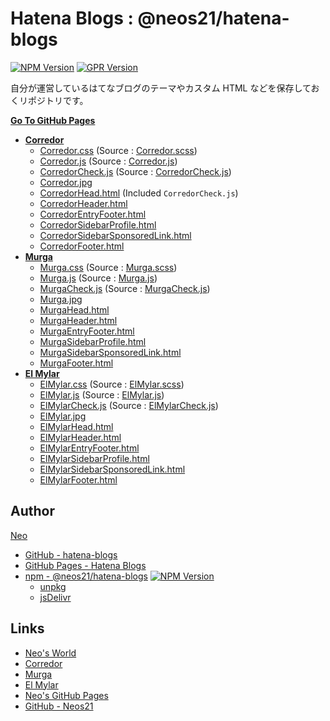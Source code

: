 # Hatena Blogs : @neos21/hatena-blogs

[![NPM Version](https://img.shields.io/npm/v/@neos21/hatena-blogs.svg)](https://www.npmjs.com/package/@neos21/hatena-blogs) [![GPR Version](https://img.shields.io/github/package-json/v/neos21/hatena-blogs?label=github)](https://github.com/Neos21/hatena-blogs/packages/327523)

自分が運営しているはてなブログのテーマやカスタム HTML などを保存しておくリポジトリです。

__[Go To GitHub Pages](https://neos21.github.io/hatena-blogs/)__

- __[Corredor](https://neos21.hatenablog.com/)__
  - [Corredor.css](https://neos21.github.io/hatena-blogs/dist/styles/Corredor.css) (Source : [Corredor.scss](https://neos21.github.io/hatena-blogs/src/styles/Corredor.scss))
  - [Corredor.js](https://neos21.github.io/hatena-blogs/dist/scripts/Corredor.js) (Source : [Corredor.js](https://neos21.github.io/hatena-blogs/src/scripts/Corredor.js))
  - [CorredorCheck.js](https://neos21.github.io/hatena-blogs/dist/scripts/CorredorCheck.js) (Source : [CorredorCheck.js](https://neos21.github.io/hatena-blogs/src/scripts/CorredorCheck.js))
  - [Corredor.jpg](https://neos21.github.io/hatena-blogs/src/images/Corredor.jpg)
  - [CorredorHead.html](https://neos21.github.io/hatena-blogs/src/html/CorredorHead.html) (Included `CorredorCheck.js`)
  - [CorredorHeader.html](https://neos21.github.io/hatena-blogs/src/html/CorredorHeader.html)
  - [CorredorEntryFooter.html](https://neos21.github.io/hatena-blogs/src/html/CorredorEntryFooter.html)
  - [CorredorSidebarProfile.html](https://neos21.github.io/hatena-blogs/src/html/CorredorSidebarProfile.html)
  - [CorredorSidebarSponsoredLink.html](https://neos21.github.io/hatena-blogs/src/html/CorredorSidebarSponsoredLink.html)
  - [CorredorFooter.html](https://neos21.github.io/hatena-blogs/src/html/CorredorFooter.html)
- __[Murga](https://neos21.hatenablog.jp/)__
  - [Murga.css](https://neos21.github.io/hatena-blogs/dist/styles/Murga.css) (Source : [Murga.scss](https://neos21.github.io/hatena-blogs/src/styles/Murga.scss))
  - [Murga.js](https://neos21.github.io/hatena-blogs/dist/scripts/Murga.js) (Source : [Murga.js](https://neos21.github.io/hatena-blogs/src/scripts/Murga.js))
  - [MurgaCheck.js](https://neos21.github.io/hatena-blogs/dist/scripts/MurgaCheck.js) (Source : [MurgaCheck.js](https://neos21.github.io/hatena-blogs/src/scripts/MurgaCheck.js))
  - [Murga.jpg](https://neos21.github.io/hatena-blogs/src/images/Murga.jpg)
  - [MurgaHead.html](https://neos21.github.io/hatena-blogs/src/html/MurgaHead.html)
  - [MurgaHeader.html](https://neos21.github.io/hatena-blogs/src/html/MurgaHeader.html)
  - [MurgaEntryFooter.html](https://neos21.github.io/hatena-blogs/src/html/MurgaEntryFooter.html)
  - [MurgaSidebarProfile.html](https://neos21.github.io/hatena-blogs/src/html/MurgaSidebarProfile.html)
  - [MurgaSidebarSponsoredLink.html](https://neos21.github.io/hatena-blogs/src/html/MurgaSidebarSponsoredLink.html)
  - [MurgaFooter.html](https://neos21.github.io/hatena-blogs/src/html/MurgaFooter.html)
- __[El Mylar](https://neos21.hateblo.jp/)__
  - [ElMylar.css](https://neos21.github.io/hatena-blogs/dist/styles/ElMylar.css) (Source : [ElMylar.scss](https://neos21.github.io/hatena-blogs/src/styles/ElMylar.scss))
  - [ElMylar.js](https://neos21.github.io/hatena-blogs/dist/scripts/ElMylar.js) (Source : [ElMylar.js](https://neos21.github.io/hatena-blogs/src/scripts/ElMylar.js))
  - [ElMylarCheck.js](https://neos21.github.io/hatena-blogs/dist/scripts/ElMylarCheck.js) (Source : [ElMylarCheck.js](https://neos21.github.io/hatena-blogs/src/scripts/ElMylarCheck.js))
  - [ElMylar.jpg](https://neos21.github.io/hatena-blogs/src/images/ElMylar.jpg)
  - [ElMylarHead.html](https://neos21.github.io/hatena-blogs/src/html/ElMylarHead.html)
  - [ElMylarHeader.html](https://neos21.github.io/hatena-blogs/src/html/ElMylarHeader.html)
  - [ElMylarEntryFooter.html](https://neos21.github.io/hatena-blogs/src/html/ElMylarEntryFooter.html)
  - [ElMylarSidebarProfile.html](https://neos21.github.io/hatena-blogs/src/html/ElMylarSidebarProfile.html)
  - [ElMylarSidebarSponsoredLink.html](https://neos21.github.io/hatena-blogs/src/html/ElMylarSidebarSponsoredLink.html)
  - [ElMylarFooter.html](https://neos21.github.io/hatena-blogs/src/html/ElMylarFooter.html)


## Author

[Neo](http://neo.s21.xrea.com/)

- [GitHub - hatena-blogs](https://github.com/Neos21/hatena-blogs)
- [GitHub Pages - Hatena Blogs](https://neos21.github.io/hatena-blogs/)
- [npm - @neos21/hatena-blogs](https://www.npmjs.com/package/@neos21/hatena-blogs) [![NPM Version](https://img.shields.io/npm/v/@neos21/hatena-blogs.svg)](https://www.npmjs.com/package/@neos21/hatena-blogs)
  - [unpkg](https://unpkg.com/@neos21/hatena-blogs/)
  - [jsDelivr](https://www.jsdelivr.com/package/npm/@neos21/hatena-blogs)


## Links

- [Neo's World](http://neo.s21.xrea.com/)
- [Corredor](https://neos21.hatenablog.com/)
- [Murga](https://neos21.hatenablog.jp/)
- [El Mylar](https://neos21.hateblo.jp/)
- [Neo's GitHub Pages](https://neos21.github.io/)
- [GitHub - Neos21](https://github.com/Neos21/)
